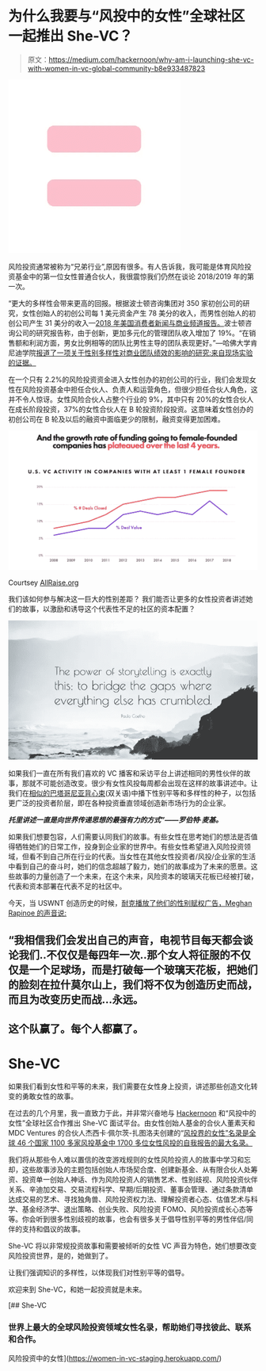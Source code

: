 # 为什么我要与“风投中的女性”全球社区一起推出 She-VC？

> 原文：<https://medium.com/hackernoon/why-am-i-launching-she-vc-with-women-in-vc-global-community-b8e933487823>

[![](img/ab8d5861ec00b6371d73f27b961505c8.png)](https://women-in-vc-staging.herokuapp.com/)

风险投资通常被称为“兄弟行业”,原因有很多。有人告诉我，我可能是体育风险投资基金中的第一位女性普通合伙人，我很震惊我们仍然在谈论 2018/2019 年的第一次。

“更大的多样性会带来更高的回报。根据波士顿咨询集团对 350 家初创公司的研究，女性创始人的初创公司每 1 美元资金产生 78 美分的收入，而男性创始人的初创公司产生 31 美分的收入—[2018 年美国消费者新闻与商业频道报告。](https://www.cnbc.com/2018/12/18/greater-diversity-among-funders-and-founders-drives-higher-returns.html)波士顿咨询公司的研究报告称，由于创新，更加多元化的管理团队收入增加了 19%。“在销售额和利润方面，男女比例相等的团队比男性主导的团队表现更好。”—哈佛大学肯尼迪学院[报道了一项关于性别多样性对商业团队绩效的影响的研究:来自现场实验的证据。](http://gap.hks.harvard.edu/impact-gender-diversity-performance-business-teams-evidence-field-experiment)

在一个只有 2.2%的风险投资资金进入女性创办的初创公司的行业，我们会发现女性在风险投资基金中担任合伙人、负责人和运营角色，但很少担任合伙人角色，这并不令人惊讶。女性风险合伙人占整个行业的 9%，其中只有 20%的女性合伙人在成长阶段投资，37%的女性合伙人在 B 轮投资阶段投资。这意味着女性创办的初创公司在 B 轮及以后的融资中面临更少的限制，融资变得更加困难。

![](img/157638e9c4cd48527ba55b6dce395c6b.png)

Courtsey [AllRaise.org](https://medium.com/u/1a382bb669d6?source=post_page-----b8e933487823--------------------------------)

我们该如何参与解决这一巨大的性别差距？ 我们能否让更多的女性投资者讲述她们的故事，以激励和诱导这个代表性不足的社区的资本配置？

![](img/af9e62834c33862a68520767ea6acbcc.png)

如果我们一直在所有我们喜欢的 VC 播客和采访平台上讲述相同的男性伙伴的故事，那就不可能创造改变。很少有女性风投每周都会出现在这样的故事讲述中。让我们在[相似的巴塔哥尼亚背心束](https://fortune.com/2017/09/29/group-of-white-men-in-patagonia-vests-confused-for-vc-fund-raise-500-million/)(双关语)中播下性别平等和多样性的种子，以包括更广泛的投资者阶层，即在各种投资垂直领域创造新市场行为的企业家。

***托里讲述一直是向世界传递思想的最强有力的方式”——罗伯特·麦基。***

如果我们想要包容，人们需要认同我们的故事。有些女性在思考她们的想法是否值得牺牲她们的日常工作，投身到企业家的世界中。有些女性希望进入风险投资领域，但看不到自己所在行业的代表。当女性在其他女性投资者/风投/企业家的生活中看到自己的奋斗时，她们的信念超越了毅力，她们的故事成为了未来的愿景。这些故事的力量创造了一个未来，在这个未来，风险资本的玻璃天花板已经被打破，代表和资本部署在代表不足的社区中。

今天，当 USWNT 创造历史的时候，[耐克播放了他们的性别赋权广告，Meghan Rapinoe 的声音说:](https://heavy.com/sports/2019/07/nike-uswnt-commercial-world-cup/)

## “我相信我们会发出自己的声音，电视节目每天都会谈论我们..不仅仅是每四年一次..那个女人将征服的不仅仅是一个足球场，而是打破每一个玻璃天花板，把她们的脸刻在拉什莫尔山上，我们将不仅为创造历史而战，而且为改变历史而战…永远。

## 这个队赢了。每个人都赢了。

# She-VC

如果我们看到女性和平等的未来，我们需要在女性身上投资，讲述那些创造文化转变的勇敢女性的故事。

在过去的几个月里，我一直致力于此，并非常兴奋地与 [Hackernoon](https://medium.com/u/4a8a924edf41?source=post_page-----b8e933487823--------------------------------) 和“风投中的女性”全球社区合作推出 She-VC 面试平台。由女性创始人基金的合伙人董素天和 MDC Ventures 的合伙人杰西卡·佩尔茨-扎图洛夫创建的“[风投界的女性”名录是全球 46 个国家 1100 多家风投基金中 1700 多位女性风投的自我报告的最大名录。](https://women-in-vc-staging.herokuapp.com/)

我们将从那些令人难以置信的改变游戏规则的女性风险投资人的故事中学习和忘却，这些故事涉及的主题包括创始人市场契合度、创建新基金、从有限合伙人处筹资、投资单一创始人神话、作为风险投资人的销售艺术、性别歧视、风险投资伙伴关系、辛迪加交易、交易流程科学、早期/后期投资、董事会管理、通过条款清单达成交易的艺术、寻找独角兽、风险投资权力法、理解投资者心态、估值艺术与科学、基金经济学、退出策略、创业失败、风险投资 FOMO、风险投资成长心态等等。你会听到很多性别歧视的故事，也会有很多关于倡导性别平等的男性伴侣/同伴的支持和倡议的故事。

She-VC 将以非常规投资故事和需要被倾听的女性 VC 声音为特色，她们想要改变风险投资世界，是的，她做到了。

让我们强调知识的多样性，以体现我们对性别平等的倡导。

欢迎来到 She-VC，和她一起投资就是未来。

[](https://women-in-vc-staging.herokuapp.com/) [## She-VC

### 世界上最大的全球风险投资领域女性名录，帮助她们寻找彼此、联系和合作。

风险投资中的女性](https://women-in-vc-staging.herokuapp.com/)